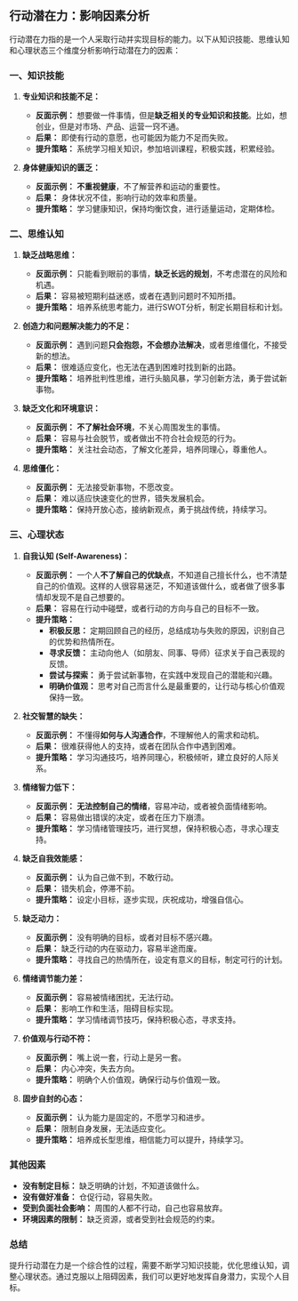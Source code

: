 ## 行动潜在力：影响因素分析

行动潜在力指的是一个人采取行动并实现目标的能力。以下从知识技能、思维认知和心理状态三个维度分析影响行动潜在力的因素：

### 一、知识技能

1. **专业知识和技能不足：**

    * **反面示例：** 想要做一件事情，但是**缺乏相关的专业知识和技能**。比如，想创业，但是对市场、产品、运营一窍不通。
    * **后果：** 即使有行动的意愿，也可能因为能力不足而失败。
    * **提升策略：** 系统学习相关知识，参加培训课程，积极实践，积累经验。

2. **身体健康知识的匮乏：**

    * **反面示例：** **不重视健康**，不了解营养和运动的重要性。
    * **后果：** 身体状况不佳，影响行动的效率和质量。
    * **提升策略：** 学习健康知识，保持均衡饮食，进行适量运动，定期体检。

### 二、思维认知

1. **缺乏战略思维：**

    * **反面示例：** 只能看到眼前的事情，**缺乏长远的规划**，不考虑潜在的风险和机遇。
    * **后果：** 容易被短期利益迷惑，或者在遇到问题时不知所措。
    * **提升策略：** 培养系统思考能力，进行SWOT分析，制定长期目标和计划。

2. **创造力和问题解决能力的不足：**

    * **反面示例：** 遇到问题**只会抱怨，不会想办法解决**，或者思维僵化，不接受新的想法。
    * **后果：** 很难适应变化，也无法在遇到困难时找到新的出路。
    * **提升策略：** 培养批判性思维，进行头脑风暴，学习创新方法，勇于尝试新事物。

3. **缺乏文化和环境意识：**

    * **反面示例：** **不了解社会环境**，不关心周围发生的事情。
    * **后果：** 容易与社会脱节，或者做出不符合社会规范的行为。
    * **提升策略：** 关注社会动态，了解文化差异，培养同理心，尊重他人。

4. **思维僵化：**

    * **反面示例：** 无法接受新事物，不愿改变。
    * **后果：** 难以适应快速变化的世界，错失发展机会。
    * **提升策略：** 保持开放心态，接纳新观点，勇于挑战传统，持续学习。

### 三、心理状态

1. **自我认知 (Self-Awareness)：**

    * **反面示例：** 一个人**不了解自己的优缺点**，不知道自己擅长什么，也不清楚自己的价值观。这样的人很容易迷茫，不知道该做什么，或者做了很多事情却发现不是自己想要的。
    * **后果：** 容易在行动中碰壁，或者行动的方向与自己的目标不一致。
    * **提升策略：**
        * **积极反思：** 定期回顾自己的经历，总结成功与失败的原因，识别自己的优势和热情所在。
        * **寻求反馈：** 主动向他人（如朋友、同事、导师）征求关于自己表现的反馈。
        * **尝试与探索：** 勇于尝试新事物，在实践中发现自己的潜能和兴趣。
        * **明确价值观：** 思考对自己而言什么是最重要的，让行动与核心价值观保持一致。

2. **社交智慧的缺失：**

    * **反面示例：** 不懂得**如何与人沟通合作**，不理解他人的需求和动机。
    * **后果：** 很难获得他人的支持，或者在团队合作中遇到困难。
    * **提升策略：** 学习沟通技巧，培养同理心，积极倾听，建立良好的人际关系。

3. **情绪智力低下：**

    * **反面示例：** **无法控制自己的情绪**，容易冲动，或者被负面情绪影响。
    * **后果：** 容易做出错误的决定，或者在压力下崩溃。
    * **提升策略：** 学习情绪管理技巧，进行冥想，保持积极心态，寻求心理支持。

4. **缺乏自我效能感：**

    * **反面示例：** 认为自己做不到，不敢行动。
    * **后果：** 错失机会，停滞不前。
    * **提升策略：** 设定小目标，逐步实现，庆祝成功，增强自信心。

5. **缺乏动力：**

    * **反面示例：** 没有明确的目标，或者对目标不感兴趣。
    * **后果：** 缺乏行动的内在驱动力，容易半途而废。
    * **提升策略：** 寻找自己的热情所在，设定有意义的目标，制定可行的计划。

6. **情绪调节能力差：**

    * **反面示例：** 容易被情绪困扰，无法行动。
    * **后果：** 影响工作和生活，阻碍目标实现。
    * **提升策略：** 学习情绪调节技巧，保持积极心态，寻求支持。

7. **价值观与行动不符：**

    * **反面示例：** 嘴上说一套，行动上是另一套。
    * **后果：** 内心冲突，失去方向。
    * **提升策略：** 明确个人价值观，确保行动与价值观一致。

8. **固步自封的心态：**

    * **反面示例：** 认为能力是固定的，不愿学习和进步。
    * **后果：** 限制自身发展，无法适应变化。
    * **提升策略：** 培养成长型思维，相信能力可以提升，持续学习。

### 其他因素

* **没有制定目标：** 缺乏明确的计划，不知道该做什么。
* **没有做好准备：** 仓促行动，容易失败。
* **受到负面社会影响：** 周围的人都不行动，自己也容易放弃。
* **环境因素的限制：** 缺乏资源，或者受到社会规范的约束。

### 总结

提升行动潜在力是一个综合性的过程，需要不断学习知识技能，优化思维认知，调整心理状态。通过克服以上阻碍因素，我们可以更好地发挥自身潜力，实现个人目标。
